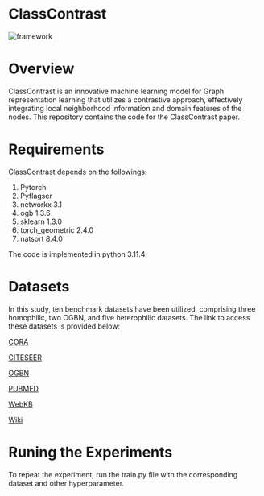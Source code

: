 # ClassContrast
![framework](https://github.com/joshem163/ClassContrast/assets/133717791/c50235ad-e30c-4b87-86d0-2c3cc1e37d3c)


# Overview

ClassContrast is an innovative machine learning model for Graph representation learning that utilizes a contrastive approach, effectively integrating local neighborhood information and domain features of the nodes. This repository contains the code for the ClassContrast paper.
# Requirements
ClassContrast depends on the followings:
1. Pytorch
2. Pyflagser
3. networkx 3.1
4. ogb 1.3.6
5. sklearn 1.3.0
6. torch_geometric 2.4.0
7. natsort 8.4.0
   
The code is implemented in python 3.11.4. 
# Datasets
In this study,  ten benchmark datasets have been utilized, comprising three homophilic, two OGBN, and five heterophilic datasets. The link to access these datasets is provided below:

[CORA](https://linqs-data.soe.ucsc.edu/public/datasets/cora/cora.zip) 

[CITESEER](https://linqs-data.soe.ucsc.edu/public/datasets/citeseer-doc-classification/citeseer-doc-classification.zip)

[OGBN](https://ogb.stanford.edu/docs/nodeprop/)

[PUBMED](https://linqs-data.soe.ucsc.edu/public/datasets/pubmed-diabetes/pubmed-diabetes.zip)

[WebKB](https://github.com/bingzhewei/geom-gcn/tree/master/new_data)

[Wiki](https://github.com/benedekrozemberczki/MUSAE/tree/master/input)

# Runing the  Experiments
To repeat the experiment, run the train.py file with the corresponding dataset and other hyperparameter.  


